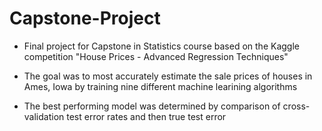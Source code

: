 # Capstone-Project

* Final project for Capstone in Statistics course based on the Kaggle competition "House Prices - Advanced Regression Techniques"

* The goal was to most accurately estimate the sale prices of houses in Ames, Iowa by training nine different machine learining algorithms

* The best performing model was determined by comparison of cross-validation test error rates and then true test error
